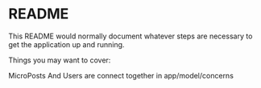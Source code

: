 # README

This README would normally document whatever steps are necessary to get the
application up and running.

Things you may want to cover:

MicroPosts And Users are connect together in app/model/concerns
